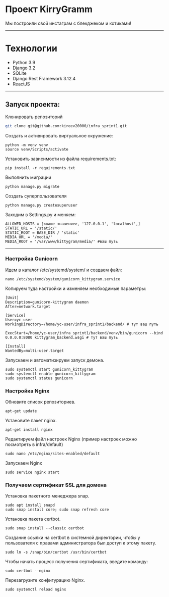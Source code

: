 # Проект KirryGramm
Мы построили свой инстаграм с блекджеком и котиками!  
***
# Технологии
- Python 3.9
- Django 3.2
- SQLite
- Django Rest Framework 3.12.4
- ReactJS
***
## Запуск проекта:
Клонировать репозиторий
```sh
git clone git@github.com:kireev20000/infra_sprint1.git
```
Cоздать и активировать виртуальное окружение:
```
python -m venv venv
source venv/Scripts/activate
```
Установить зависимости из файла requirements.txt:
```
pip install -r requirements.txt
```
Выполнить миграции 
```
python manage.py migrate
```
Создать суперпользователя
```
python manage.py createsuperuser
```
Заходим в Settings.py и меняем:
```
ALLOWED_HOSTS = [<ваше значение>, '127.0.0.1', 'localhost',]
STATIC_URL = '/static/'
STATIC_ROOT = BASE_DIR / 'static'
MEDIA_URL = '/media/'
MEDIA_ROOT = '/var/www/kittygram/media/' #ваш путь
```
***
### Настройка Gunicorn
Идем в каталог /etc/systemd/system/ и создаем файл:
```
nano /etc/systemd/system/gunicorn_kittygram.service
```
Копируем туда настройки и изменяем необходимые параметры:
```
[Unit]
Description=gunicorn-kittygram daemon
After=network.target

[Service]
User=yc-user
WorkingDirectory=/home/yc-user/infra_sprint1/backend/ # тут ваш путь

ExecStart=/home/yc-user/infra_sprint1/backend/venv/bin/gunicorn --bind 0.0.0.0:8080 kittygram_backend.wsgi # тут ваш путь

[Install]
WantedBy=multi-user.target
```
Запускаем и автоматизируем запуск демона.
```
sudo systemctl start gunicorn_kittygram
sudo systemctl enable gunicorn_kittygram 
sudo systemctl status gunicorn
```
### Настройка Nginx

Обновите список репозиториев.
```
apt-get update
```
Установите пакет nginx.
```
apt-get install nginx
```
Редактируем файл настроек Nginx (пример наcтроек можно посмотреть в infra/default)
```
sudo nano /etc/nginx/sites-enabled/default
```
Запускаем Nginx
```
sudo service nginx start
```
### Получаем сертификат SSL для домена
Установка пакетного менеджера snap.
```
sudo apt install snapd
sudo snap install core; sudo snap refresh core
```
Установка пакета certbot.
```
sudo snap install --classic certbot
```
Создание ссылки на certbot в системной директории, чтобы у пользователя с правами администратора был доступ к этому пакету.
```
sudo ln -s /snap/bin/certbot /usr/bin/certbot 
```
Чтобы начать процесс получения сертификата, введите команду:
```
sudo certbot --nginx
```
Перезагрузите конфигурацию Nginx.
```
sudo systemctl reload nginx 
```



